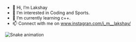 - 👋 Hi, I’m Lakshay
- 👀 I’m interested in Coding and Sports.
- 🌱 I’m currently learning c++.
- 📫 Connect with me on www.instagran.com/i_m__lakshay/

<!---
m-lakshay/m-lakshay is a ✨ special ✨ repository because its `README.md` (this file) appears on your GitHub profile.
You can click the Preview link to take a look at your changes.
--->





![Snake animation](https://github.com/m-lakshay/m-lakshay/blob/output/github-contribution-grid-snake.svg)
